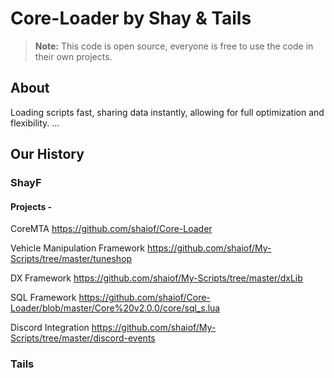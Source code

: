 # Core-Loader by Shay & Tails



> **Note:** This code is open source, everyone is free to use the code in their own projects.

## About

Loading scripts fast, sharing data instantly, allowing for full optimization and flexibility.
...

## Our History

### ShayF



#### Projects -

CoreMTA								https://github.com/shaiof/Core-Loader

Vehicle Manipulation Framework		https://github.com/shaiof/My-Scripts/tree/master/tuneshop

DX Framework						https://github.com/shaiof/My-Scripts/tree/master/dxLib

SQL Framework						https://github.com/shaiof/Core-Loader/blob/master/Core%20v2.0.0/core/sql_s.lua

Discord Integration					https://github.com/shaiof/My-Scripts/tree/master/discord-events

### Tails


